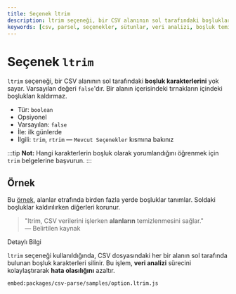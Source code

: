 ```yaml
---
title: Seçenek ltrim
description: ltrim seçeneği, bir CSV alanının sol tarafındaki boşlukları yok sayar. Bu özellik, veri analizi yaparken alanları düzenlemek ve hatasız işler elde etmek için kullanışlıdır.
keywords: [csv, parsel, seçenekler, sütunlar, veri analizi, boşluk temizleme]
---
```


# Seçenek `ltrim`

`ltrim` seçeneği, bir CSV alanının sol tarafındaki **boşluk karakterlerini** yok sayar. Varsayılan değeri `false`'dır. Bir alanın içerisindeki tırnakların içindeki boşlukları kaldırmaz.

* Tür: `boolean`
* Opsiyonel
* Varsayılan: `false`
* İle: ilk günlerde
* İlgili: `trim`, `rtrim` &mdash; `Mevcut Seçenekler` kısmına bakınız

:::tip
**Not:** Hangi karakterlerin boşluk olarak yorumlandığını öğrenmek için `trim` belgelerine başvurun.
:::

## Örnek

Bu [örnek](https://github.com/adaltas/node-csv/blob/master/packages/csv-parse/samples/option.ltrim.js), alanlar etrafında birden fazla yerde boşluklar tanımlar. Soldaki boşluklar kaldırılırken diğerleri korunur.

> "ltrim, CSV verilerini işlerken **alanların** temizlenmesini sağlar."  
> — Belirtilen kaynak


Detaylı Bilgi

`ltrim` seçeneği kullanıldığında, CSV dosyasındaki her bir alanın sol tarafında bulunan boşluk karakterleri silinir. Bu işlem, **veri analizi** sürecini kolaylaştırarak **hata olasılığını** azaltır.
  


`embed:packages/csv-parse/samples/option.ltrim.js`